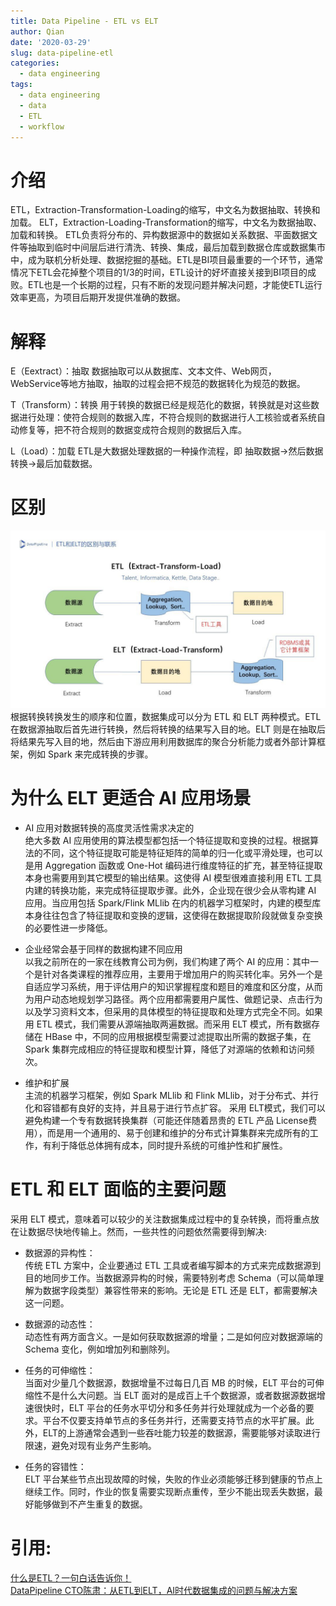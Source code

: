 ```yaml
---
title: Data Pipeline - ETL vs ELT
author: Qian
date: '2020-03-29'
slug: data-pipeline-etl
categories:
  - data engineering
tags:
  - data engineering
  - data
  - ETL
  - workflow
---
```




# 介绍
ETL，Extraction-Transformation-Loading的缩写，中文名为数据抽取、转换和加载。 ELT，Extraction-Loading-Transformation的缩写，中文名为数据抽取、加载和转换。
ETL负责将分布的、异构数据源中的数据如关系数据、平面数据文件等抽取到临时中间层后进行清洗、转换、集成，最后加载到数据仓库或数据集市中，成为联机分析处理、数据挖掘的基础。ETL是BI项目最重要的一个环节，通常情况下ETL会花掉整个项目的1/3的时间，ETL设计的好坏直接关接到BI项目的成败。ETL也是一个长期的过程，只有不断的发现问题并解决问题，才能使ETL运行效率更高，为项目后期开发提供准确的数据。

# 解释
E（Eextract）：抽取
数据抽取可以从数据库、文本文件、Web网页，WebService等地方抽取，抽取的过程会把不规范的数据转化为规范的数据。

T（Transform）：转换
用于转换的数据已经是规范化的数据，转换就是对这些数据进行处理：使符合规则的数据入库，不符合规则的数据进行人工核验或者系统自动修复等，把不符合规则的数据变成符合规则的数据后入库。

L（Load）：加载
ETL是大数据处理数据的一种操作流程，即 抽取数据->然后数据转换->最后加载数据。

# 区别

![ETL vs ELT](/images/ETLvsELT.jpg)  
根据转换转换发生的顺序和位置，数据集成可以分为 ETL 和 ELT 两种模式。ETL 在数据源抽取后首先进行转换，然后将转换的结果写入目的地。ELT 则是在抽取后将结果先写入目的地，然后由下游应用利用数据库的聚合分析能力或者外部计算框架，例如 Spark 来完成转换的步骤。

# 为什么 ELT 更适合 AI 应用场景

- AI 应用对数据转换的高度灵活性需求决定的  
绝大多数 AI 应用使用的算法模型都包括一个特征提取和变换的过程。根据算法的不同，这个特征提取可能是特征矩阵的简单的归一化或平滑处理，也可以是用 Aggregation 函数或 One-Hot 编码进行维度特征的扩充，甚至特征提取本身也需要用到其它模型的输出结果。这使得 AI 模型很难直接利用 ETL 工具内建的转换功能，来完成特征提取步骤。此外，企业现在很少会从零构建 AI 应用。当应用包括 Spark/Flink MLlib 在内的机器学习框架时，内建的模型库本身往往包含了特征提取和变换的逻辑，这使得在数据提取阶段就做复杂变换的必要性进一步降低。

- 企业经常会基于同样的数据构建不同应用  
以我之前所在的一家在线教育公司为例，我们构建了两个 AI 的应用：其中一个是针对各类课程的推荐应用，主要用于增加用户的购买转化率。另外一个是自适应学习系统，用于评估用户的知识掌握程度和题目的难度和区分度，从而为用户动态地规划学习路径。两个应用都需要用户属性、做题记录、点击行为以及学习资料文本，但采用的具体模型的特征提取和处理方式完全不同。如果用 ETL 模式，我们需要从源端抽取两遍数据。而采用 ELT 模式，所有数据存储在 HBase 中，不同的应用根据模型需要过滤提取出所需的数据子集，在 Spark 集群完成相应的特征提取和模型计算，降低了对源端的依赖和访问频次。

- 维护和扩展  
主流的机器学习框架，例如 Spark MLlib 和 Flink MLlib，对于分布式、并行化和容错都有良好的支持，并且易于进行节点扩容。 采用 ELT模式，我们可以避免构建一个专有数据转换集群（可能还伴随着昂贵的 ETL 产品 License费用），而是用一个通用的、易于创建和维护的分布式计算集群来完成所有的工作，有利于降低总体拥有成本，同时提升系统的可维护性和扩展性。

# ETL 和 ELT 面临的主要问题
采用 ELT 模式，意味着可以较少的关注数据集成过程中的复杂转换，而将重点放在让数据尽快地传输上。然而，一些共性的问题依然需要得到解决:

- 数据源的异构性：  
传统 ETL 方案中，企业要通过 ETL 工具或者编写脚本的方式来完成数据源到目的地同步工作。当数据源异构的时候，需要特别考虑 Schema（可以简单理解为数据字段类型）兼容性带来的影响。无论是 ETL 还是 ELT，都需要解决这一问题。

- 数据源的动态性：   
动态性有两方面含义。一是如何获取数据源的增量；二是如何应对数据源端的 Schema 变化，例如增加列和删除列。

- 任务的可伸缩性：   
当面对少量几个数据源，数据增量不过每日几百 MB 的时候，ELT 平台的可伸缩性不是什么大问题。当 ELT 面对的是成百上千个数据源，或者数据源数据增速很快时，ELT 平台的任务水平切分和多任务并行处理就成为一个必备的要求。平台不仅要支持单节点的多任务并行，还需要支持节点的水平扩展。此外，ELT的上游通常会遇到一些吞吐能力较差的数据源，需要能够对读取进行限速，避免对现有业务产生影响。

- 任务的容错性：  
ELT 平台某些节点出现故障的时候，失败的作业必须能够迁移到健康的节点上继续工作。同时，作业的恢复需要实现断点重传，至少不能出现丢失数据，最好能够做到不产生重复的数据。

# 引用:
[什么是ETL？一句白话告诉你！](https://zhuanlan.zhihu.com/p/108187356)  
[DataPipeline CTO陈肃：从ETL到ELT，AI时代数据集成的问题与解决方案](https://zhuanlan.zhihu.com/p/40959610)